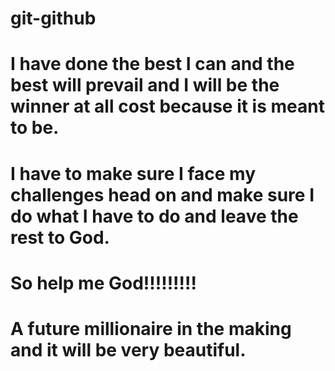 # git-github
# I have done the best I can and the best will prevail and I will be the winner at all cost because it is meant to be.
# I have to make sure I face my challenges head on and make sure I do what I have to do and leave the rest to God.
# So help me God!!!!!!!!!
# A future millionaire in the making and it will be very beautiful.
